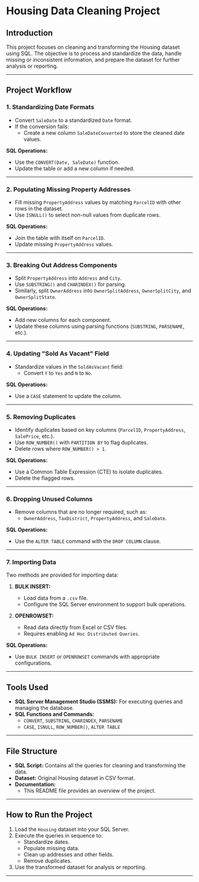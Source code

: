 
# Housing Data Cleaning Project

## **Introduction**
This project focuses on cleaning and transforming the Housing dataset using SQL. The objective is to process and standardize the data, handle missing or inconsistent information, and prepare the dataset for further analysis or reporting. 

---

## **Project Workflow**

### **1. Standardizing Date Formats**
- Convert `SaleDate` to a standardized `Date` format.
- If the conversion fails:
  - Create a new column `SaleDateConverted` to store the cleaned date values.
  
**SQL Operations:**
- Use the `CONVERT(Date, SaleDate)` function.
- Update the table or add a new column if needed.

---

### **2. Populating Missing Property Addresses**
- Fill missing `PropertyAddress` values by matching `ParcelID` with other rows in the dataset.
- Use `ISNULL()` to select non-null values from duplicate rows.

**SQL Operations:**
- Join the table with itself on `ParcelID`.
- Update missing `PropertyAddress` values.

---

### **3. Breaking Out Address Components**
- Split `PropertyAddress` into `Address` and `City`.
- Use `SUBSTRING()` and `CHARINDEX()` for parsing.
- Similarly, split `OwnerAddress` into `OwnerSplitAddress`, `OwnerSplitCity`, and `OwnerSplitState`.

**SQL Operations:**
- Add new columns for each component.
- Update these columns using parsing functions (`SUBSTRING`, `PARSENAME`, etc.).

---

### **4. Updating "Sold As Vacant" Field**
- Standardize values in the `SoldAsVacant` field:
  - Convert `Y` to `Yes` and `N` to `No`.

**SQL Operations:**
- Use a `CASE` statement to update the column.

---

### **5. Removing Duplicates**
- Identify duplicates based on key columns (`ParcelID`, `PropertyAddress`, `SalePrice`, etc.).
- Use `ROW_NUMBER()` with `PARTITION BY` to flag duplicates.
- Delete rows where `ROW_NUMBER() > 1`.

**SQL Operations:**
- Use a Common Table Expression (CTE) to isolate duplicates.
- Delete the flagged rows.

---

### **6. Dropping Unused Columns**
- Remove columns that are no longer required, such as:
  - `OwnerAddress`, `TaxDistrict`, `PropertyAddress`, and `SaleDate`.

**SQL Operations:**
- Use the `ALTER TABLE` command with the `DROP COLUMN` clause.

---

### **7. Importing Data**
Two methods are provided for importing data:
1. **BULK INSERT:**
   - Load data from a `.csv` file.
   - Configure the SQL Server environment to support bulk operations.

2. **OPENROWSET:**
   - Read data directly from Excel or CSV files.
   - Requires enabling `Ad Hoc Distributed Queries`.

**SQL Operations:**
- Use `BULK INSERT` or `OPENROWSET` commands with appropriate configurations.

---

## **Tools Used**
- **SQL Server Management Studio (SSMS):** For executing queries and managing the database.
- **SQL Functions and Commands:**
  - `CONVERT`, `SUBSTRING`, `CHARINDEX`, `PARSENAME`
  - `CASE`, `ISNULL`, `ROW_NUMBER()`, `ALTER TABLE`

---

## **File Structure**
- **SQL Script:** Contains all the queries for cleaning and transforming the data.
- **Dataset:** Original Housing dataset in CSV format.
- **Documentation:**
  - This README file provides an overview of the project.

---


## **How to Run the Project**
1. Load the `Housing` dataset into your SQL Server.
2. Execute the queries in sequence to:
   - Standardize dates.
   - Populate missing data.
   - Clean up addresses and other fields.
   - Remove duplicates.
3. Use the transformed dataset for analysis or reporting.

--- 

